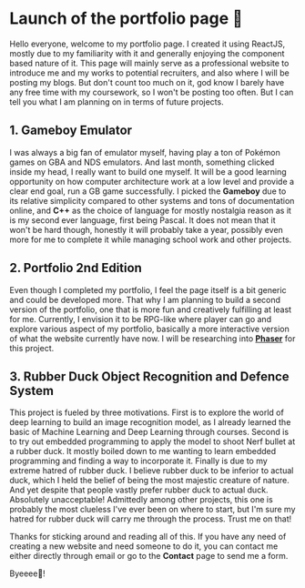 # Launch of the portfolio page 🎉

Hello everyone, welcome to my portfolio page. I created it using ReactJS, mostly due to my familiarity with it and generally
enjoying the component based nature of it. This page will mainly serve as a professional website to introduce me and my works to potential
recruiters, and also where I will be posting my blogs. But don't count too much on it, god know I barely have any free time 
with my coursework, so I won't be posting too often. But I can tell you what I am planning on in terms of future projects.

## 1. Gameboy Emulator

I was always a big fan of emulator myself, having play a ton of Pokémon games on GBA and NDS emulators. And last month, 
something clicked inside my head, I really want to build one myself. It will be a good learning opportunity on how computer
architecture work at a low level and provide a clear end goal, run a GB game successfully. I picked the **Gameboy** due to its
relative simplicity compared to other systems and tons of documentation online, and **C++** as the choice of language for mostly nostalgia reason
as it is my second ever language, first being Pascal. It does not mean that it won't be hard though, honestly it will probably take a year, 
possibly even more for me to complete it while managing school work and other projects.

## 2. Portfolio 2nd Edition

Even though I completed my portfolio, I feel the page itself is a bit generic and could be developed more. That why I am 
planning to build a second version of the portfolio, one that is more fun and creatively fulfilling at least for me. Currently,
I envision it to be RPG-like where player can go and explore various aspect of my portfolio, basically a more interactive version
of what the website currently have now. I will be researching into [**Phaser**](https://phaser.io/) for this project.

## 3. Rubber Duck Object Recognition and Defence System

This project is fueled by three motivations. First is to explore the world of deep learning to build an image recognition model,
as I already learned the basic of Machine Learning and Deep Learning through courses. Second is to try out embedded programming to apply the model 
to shoot Nerf bullet at a rubber duck. It mostly boiled down to me wanting to learn embedded programming and finding a way to incorporate it.
Finally is due to my extreme hatred of rubber duck. I believe rubber duck to be inferior to actual duck, which I held the belief of being the most majestic creature
of nature. And yet despite that people vastly prefer rubber duck to actual duck. Absolutely unacceptable! Admittedly among other projects,
this one is probably the most clueless I've ever been on where to start, but I'm sure my hatred for rubber duck will carry me through the process. Trust me
on that!

Thanks for sticking around and reading all of this. If you have any need of creating a new website and need someone to do it,
you can contact me either directly through email or go to the **Contact** page to send me a form. 

Byeeee👋!